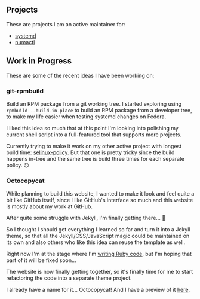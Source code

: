 ---
---

## Projects

These are projects I am an active maintainer for:

* [systemd](https://github.com/systemd/systemd/)
* [numactl](https://github.com/numactl/numactl/)

## Work in Progress

These are some of the recent ideas I have been working on:

### git-rpmbuild

Build an RPM package from a git working tree. I started exploring using
`rpmbuild --build-in-place` to build an RPM package from a developer tree, to
make my life easier when testing systemd changes on Fedora.

I liked this idea so much that at this point I'm looking into polishing my
current shell script into a full-featured tool that supports more projects.

Currently trying to make it work on my other active project with longest build
time: [selinux-policy](https://github.com/fedora-selinux/selinux-policy).
But that one is pretty tricky since the build happens in-tree and the same
tree is build three times for each separate policy. 😞

### Octocopycat

While planning to build this website, I wanted to make it look and feel quite a
bit like GitHub itself, since I like GitHub's interface so much and this
website is mostly about my work at GitHub.

After quite some struggle with Jekyll, I'm finally getting there... 🎉

So I thought I should get everything I learned so far and turn it into a Jekyll
theme, so that all the Jekyll/CSS/JavaScript magic could be maintained on its
own and also others who like this idea can reuse the template as well.

Right now I'm at the stage where I'm
[writing Ruby code](https://github.com/jekyll/github-metadata/pull/151),
but I'm hoping that part of it will be fixed soon...

The website is now finally getting together, so it's finally time for me to
start refactoring the code into a separate theme project.

I already have a name for it... Octocopycat! And I have a preview of it
[here](https://github.com/filbranden/jekyll-theme-octocopycat).
